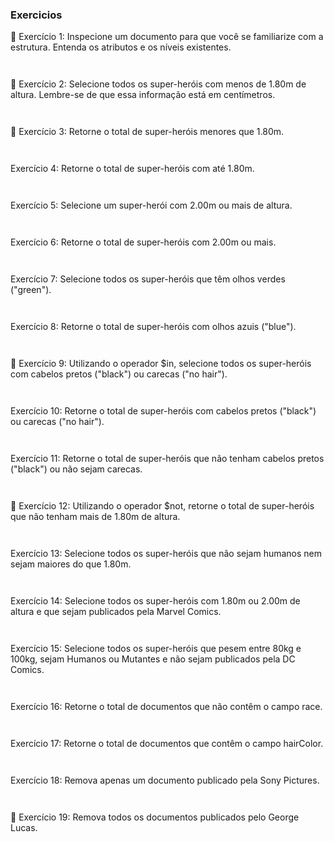 ### Exercicios

🚀 Exercício 1: Inspecione um documento para que você se familiarize com a estrutura. Entenda os atributos e os níveis existentes.
```


```

🚀 Exercício 2: Selecione todos os super-heróis com menos de 1.80m de altura. Lembre-se de que essa informação está em centímetros.
```


```

🚀 Exercício 3: Retorne o total de super-heróis menores que 1.80m.
```


```

Exercício 4: Retorne o total de super-heróis com até 1.80m.
```


```

Exercício 5: Selecione um super-herói com 2.00m ou mais de altura.
```


```

Exercício 6: Retorne o total de super-heróis com 2.00m ou mais.
```


```

Exercício 7: Selecione todos os super-heróis que têm olhos verdes ("green").
```


```

Exercício 8: Retorne o total de super-heróis com olhos azuis ("blue").
```


```

🚀 Exercício 9: Utilizando o operador $in, selecione todos os super-heróis com cabelos pretos ("black") ou carecas ("no hair").
```


```

Exercício 10: Retorne o total de super-heróis com cabelos pretos ("black") ou carecas ("no hair").
```


```

Exercício 11: Retorne o total de super-heróis que não tenham cabelos pretos ("black") ou não sejam carecas.
```


```

🚀 Exercício 12: Utilizando o operador $not, retorne o total de super-heróis que não tenham mais de 1.80m de altura.
```


```

Exercício 13: Selecione todos os super-heróis que não sejam humanos nem sejam maiores do que 1.80m.
```


```

Exercício 14: Selecione todos os super-heróis com 1.80m ou 2.00m de altura e que sejam publicados pela Marvel Comics.
```


```

Exercício 15: Selecione todos os super-heróis que pesem entre 80kg e 100kg, sejam Humanos ou Mutantes e não sejam publicados pela DC Comics.
```


```

Exercício 16: Retorne o total de documentos que não contêm o campo race.
```


```

Exercício 17: Retorne o total de documentos que contêm o campo hairColor.
```


```

Exercício 18: Remova apenas um documento publicado pela Sony Pictures.
```


```

🚀 Exercício 19: Remova todos os documentos publicados pelo George Lucas.
```


```
